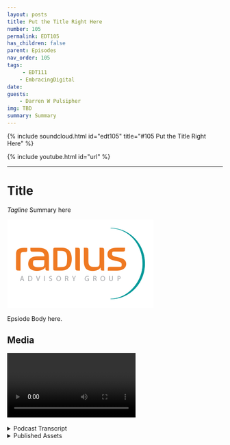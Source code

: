 ```yaml
---
layout: posts
title: Put the Title Right Here
number: 105
permalink: EDT105
has_children: false
parent: Episodes
nav_order: 105
tags:
     - EDT111
    - EmbracingDigital
date: 
guests:
    - Darren W Pulsipher
img: TBD
summary: Summary
---
```


{% include soundcloud.html id="edt105" title="#105 Put the Title Right Here" %}

{% include youtube.html id="url" %}

---

# Title

*Tagline*
Summary here

![episode image](./thumbnail.png)

Epsiode Body here.

## Media

<video src='url'></video>

<details>
<summary> Podcast Transcript </summary>

<p>﻿1</p>
<p>Hello, this</p>
<p>is Darren Pulsipher, chief solution</p>
<p>architect of public sector at Intel.</p>
<p>And welcome to Embracing</p>
<p>Digital Transformation,</p>
<p>where we investigate effective change,</p>
<p>leveraging</p>
<p>people, process and technology.</p>
<p>On today's episode, Information</p>
<p>Driven Leadership Part</p>
<p>two with Betsy Freeman.</p>
<p>Tell me, tell me some of the things</p>
<p>that didn't work out for you</p>
<p>or that you went down one route.</p>
<p>You go, wow, that was</p>
<p>that didn't quite work out.</p>
<p>Did you have any experience like that?</p>
<p>I had a lot of that.</p>
<p>And and I will tell you,</p>
<p>my my leadership experience</p>
<p>is that I'm still in the learning mode.</p>
<p>I think I unfortunately,</p>
<p>I don't think I'll ever mature enough.</p>
<p>I'll be in the learning mode for forever.</p>
<p>I'll give credit to being able</p>
<p>to survive the mistakes.</p>
<p>And there were many</p>
<p>because we had no guardrails,</p>
<p>we just kind of put two bumpers in place</p>
<p>and we started driving the car</p>
<p>down the highway</p>
<p>at a very high rate of speed.</p>
<p>And we dropped a</p>
<p>we dropped a Porsche engine</p>
<p>into a VW body.</p>
<p>Okay.</p>
<p>So we were we were not at all</p>
<p>where we thought we would be</p>
<p>when we started this.</p>
<p>But the credit goes really to my team who</p>
<p>who did a lot of work and learned with me</p>
<p>about taking hits when you were wrong.</p>
<p>I went in with the premise</p>
<p>that if we failed</p>
<p>at something, it wasn't going to be</p>
<p>the end of what we were going to do.</p>
<p>And people were, of course,</p>
<p>very worried about that.</p>
<p>Right.</p>
<p>And so we kind of had</p>
<p>this instant reaction when we started out,</p>
<p>geez, I don't want to tell her</p>
<p>if we couldn't get it</p>
<p>or if we did it wrong,</p>
<p>and now we've got to go back and do it.</p>
<p>And we can't make the ten days.</p>
<p>And so they just didn't want to.</p>
<p>So I just kind of got rid of that.</p>
<p>Darren And I got rid of it because not</p>
<p>because I had some great leadership skill,</p>
<p>but because the environment</p>
<p>in which I was in</p>
<p>which my leadership allowed us to be</p>
<p>and allowed us to rest, they enabled that.</p>
<p>I got myself</p>
<p>chewed out by some very high level people</p>
<p>at the Pentagon</p>
<p>on the evening and oftentimes</p>
<p>in front of of my my entire team,</p>
<p>I used to take my entire team in</p>
<p>whoever was on an analyst group</p>
<p>to do a particular problem.</p>
<p>We went into briefing to the CIO before</p>
<p>it went to the deputy secretary</p>
<p>or the secretary,</p>
<p>and it always made</p>
<p>everybody in the front office very mad</p>
<p>because I took 35 people in there.</p>
<p>Right, because I put everybody</p>
<p>that did anything, any support,</p>
<p>any whatever,</p>
<p>and not just the core team, right?</p>
<p>Because we were all involved</p>
<p>in all of the work.</p>
<p>It's all success or failure</p>
<p>and we're all in it together.</p>
<p>And but they would see me</p>
<p>get chewed out badly</p>
<p>knowing how much we did.</p>
<p>And what I figured out</p>
<p>very quickly is I couldn't blink.</p>
<p>I just took it and said, You're right,</p>
<p>we should have done it this way.</p>
<p>I didn't offer an excuse.</p>
<p>I didn't defend myself.</p>
<p>I just took it and said, You know what?</p>
<p>We didn't get it right.</p>
<p>We'll go back and we will get it right.</p>
<p>And we'd go back</p>
<p>and they'd all be apologizing.</p>
<p>And I'd say,</p>
<p>No, you didn't do anything wrong.</p>
<p>We just missed the mark,</p>
<p>so let's just keep going.</p>
<p>And they're like,</p>
<p>Okay, so we just went back at it</p>
<p>and then we learned something even better.</p>
<p>And so Betsy, that's an incredible lesson</p>
<p>that you taught</p>
<p>your staff that brilliant.</p>
<p>Right?</p>
<p>Because a lot of times when you go in</p>
<p>and you get railed,</p>
<p>then you have to come back in</p>
<p>through your own filters, figure out</p>
<p>how you're going to communicate</p>
<p>to the team that we missed the mark.</p>
<p>Instead, they got to hear</p>
<p>directly from the customer.</p>
<p>That's right.</p>
<p>And again, to credit the leadership there,</p>
<p>I had the agreement with the CIO</p>
<p>and the principal deputy</p>
<p>that if we ever did screw something up,</p>
<p>which,</p>
<p>like I said,</p>
<p>we did on on a number of occasions,</p>
<p>that if they were going to</p>
<p>if they were going to correct me there,</p>
<p>I didn't I didn't care that</p>
<p>they corrected me in front of the team,</p>
<p>but I wanted them to correct me</p>
<p>as the leader and not the team.</p>
<p>And to the credit</p>
<p>of both of those leaders,</p>
<p>they made a point of just chewing</p>
<p>the living daylights out of me.</p>
<p>And then in the next breath,</p>
<p>they would say, and team,</p>
<p>you did every thing</p>
<p>you were supposed to do.</p>
<p>Here we see the level of analysis.</p>
<p>We see the level of this, whatever. Right.</p>
<p>And so it didn't</p>
<p>I was worried the first time that happened</p>
<p>it was going to be about the leaders</p>
<p>failure.</p>
<p>It wasn't.</p>
<p>The team saw it and they internalized</p>
<p>and they went, if she failed, we failed.</p>
<p>Right.</p>
<p>And I said, well, you know,</p>
<p>so we fell together.</p>
<p>We went together</p>
<p>and we just kind of went on.</p>
<p>It just went, What.</p>
<p>Are you going to write a book? Betsy?</p>
<p>You need to write a book about this stuff.</p>
<p>Yeah, I seriously, I've never met a leader</p>
<p>that ever did that.</p>
<p>Like I say, it was only because</p>
<p>I was in an environment</p>
<p>with leaders above me</p>
<p>that allowed me to do that, allowed.</p>
<p>It to happen.</p>
<p>I think it's</p>
<p>I think it's a brilliant technique</p>
<p>because they</p>
<p>your team gets to see you as the leader.</p>
<p>I am responsible. Right?</p>
<p>If we didn't hit it as a team,</p>
<p>that's my fault.</p>
<p>Well, it is ultimately.</p>
<p>No, ultimately.</p>
<p>And ultimately,</p>
<p>you're the one that's accountable.</p>
<p>I think it goes back to the thread</p>
<p>I keep coming back to.</p>
<p>And that's the thing on leadership</p>
<p>because at the end of the day,</p>
<p>if you're not down in it enough to know</p>
<p>and I get it, you know,</p>
<p>organizations are big and they're complex</p>
<p>and I only had a team of 50 people there.</p>
<p>But at the end of the day,</p>
<p>the outreach that we did from there across</p>
<p>all of the Department of Defense,</p>
<p>it there has to be</p>
<p>some ability to take yourself</p>
<p>and put yourself into where</p>
<p>people are thinking through those issues</p>
<p>if you want to understand them</p>
<p>as the leader.</p>
<p>And it does make you accessible,</p>
<p>you have to be accessible.</p>
<p>You have to be accountable</p>
<p>and responsible.</p>
<p>And they have to see you be accountable.</p>
<p>Right.</p>
<p>Because if you want them</p>
<p>to be accountable, responsible,</p>
<p>they got to see you do it.</p>
<p>Yeah.</p>
<p>And if you do it,</p>
<p>if they don't see you do it,</p>
<p>they have no incentive</p>
<p>and no reason to do it themselves.</p>
<p>They really don't in my personal things.</p>
<p>That that that's pretty,</p>
<p>pretty incredible.</p>
<p>All right. That's it.</p>
<p>Let's shift gears a little bit.</p>
<p>Tell me about</p>
<p>one of your biggest successes</p>
<p>that you just went.</p>
<p>Maybe that was awesome.</p>
<p>You know what I mean?</p>
<p>Something just went so well that you were</p>
<p>that you sit back and you go,</p>
<p>the team was firing on all cylinders.</p>
<p>We knocked it out of the park.</p>
<p>We made a huge difference.</p>
<p>What made it happen</p>
<p>and how did that happen for you?</p>
<p>So let's see.</p>
<p>I don't want to get I don't want</p>
<p>to get too lengthy here on you, but</p>
<p>I think the last question you gave me</p>
<p>is related to this question.</p>
<p>What were the things</p>
<p>that were the toughest? Right.</p>
<p>Because we had a lot of places where</p>
<p>we tried to do things that it didn't work.</p>
<p>People didn't want to work with us.</p>
<p>We didn't have enough data</p>
<p>to actually do a good analysis.</p>
<p>We didn't have the right people</p>
<p>and we had to get it figured out right.</p>
<p>All of those things come into play.</p>
<p>The flip side of that coin is, is,</p>
<p>is just is just those same things</p>
<p>where we had all of the right things</p>
<p>to put some things together.</p>
<p>And I guess the thing</p>
<p>that stands out in my head maybe</p>
<p>the biggest actually Russ says the</p>
<p>the early</p>
<p>development of what now</p>
<p>the department is using</p>
<p>to audit their financials for Congress.</p>
<p>We were in a subcommittee meeting</p>
<p>to a committee</p>
<p>that we'd been appointed to,</p>
<p>and on that particular occasion,</p>
<p>I took my deputy and one of the analysts</p>
<p>with me because they wanted to hear</p>
<p>what was going on in the meetings.</p>
<p>And we were doing some review across the</p>
<p>the at the top of the,</p>
<p>the OSD, the Office of Secretary Defense</p>
<p>and the the major undersecretaries</p>
<p>areas there to find some efficiencies</p>
<p>and look at the accuracy of some data</p>
<p>because we needed to find some money</p>
<p>that we didn't have.</p>
<p>And we knew that it's</p>
<p>there's it's hidden in there, right?</p>
<p>It's wasted.</p>
<p>It's duplicative, duplicative, whatever.</p>
<p>And we had been in this this,</p>
<p>you know, series of meetings</p>
<p>for like four months.</p>
<p>And I took these guys on this occasion</p>
<p>and we finally kind of</p>
<p>got down to brass tacks</p>
<p>where the senior leader in the controller</p>
<p>said, you know, we just have to have</p>
<p>somebody that can do this analysis</p>
<p>and we're just not getting there.</p>
<p>You know,</p>
<p>we're not coming to where we need to be.</p>
<p>And I saw my deputy's eyes</p>
<p>just get really big and you kind of</p>
<p>gave me this, don't do it. Look right.</p>
<p>And, you know, I knew looking around the</p>
<p>table that we could do it.</p>
<p>And so</p>
<p>I stuck my foot</p>
<p>in it, much to his chagrin, and just said,</p>
<p>you know what, just let us</p>
<p>let us take a crack at this right.</p>
<p>And so the CEOs office was the last place</p>
<p>you would go for that kind of support.</p>
<p>But we did it.</p>
<p>We took what we thought</p>
<p>was going to be another</p>
<p>four or five weeks, and we turned it</p>
<p>into actually another four or five months.</p>
<p>But we came up with</p>
<p>a very large data analysis capability</p>
<p>which help people to understand</p>
<p>that when you collect</p>
<p>data, you'll know this in the business,</p>
<p>that you're in,</p>
<p>and everybody</p>
<p>that deals with data gets this.</p>
<p>If you're if you're collecting data</p>
<p>from many diverse sources, right.</p>
<p>It everybody says they're</p>
<p>they're measuring apples and oranges,</p>
<p>but actually, it's it comes back as apples</p>
<p>and pineapples and pomegranates.</p>
<p>And you may have a couple of monkeys</p>
<p>and a few dogs in there.</p>
<p>Right.</p>
<p>And everybody</p>
<p>says, here's here's our personnel numbers.</p>
<p>But because they're all, you</p>
<p>know, required in a different way</p>
<p>and the standards are different,</p>
<p>you can't create a baseline</p>
<p>in which you can</p>
<p>you can actually operate from.</p>
<p>So we</p>
<p>did a lot of work to actually do that.</p>
<p>We found and tested an analytic</p>
<p>and automated capability,</p>
<p>which is the precursor</p>
<p>to what they're using in the DOD now</p>
<p>and belongs to another commercial entity.</p>
<p>But it was one of those things that well,</p>
<p>when we got done,</p>
<p>we sat back and we we said,</p>
<p>we can't believe we did that.</p>
<p>And so we were very excited about it.</p>
<p>In the end,</p>
<p>the a lot of the work that we did,</p>
<p>there was a great handful of projects</p>
<p>that we did the initial analysis on</p>
<p>and said, Hey, the department's got to go</p>
<p>keep going with this</p>
<p>because there's more to be done.</p>
<p>And this can not only save money,</p>
<p>it can save lives.</p>
<p>It's the right thing to do</p>
<p>for the department and for the nation.</p>
<p>And many of those ideas</p>
<p>went to the Defense Innovation Unit</p>
<p>and kept and kept going and still live on.</p>
<p>And so for those things,</p>
<p>we had an opportunity to see the field.</p>
<p>And when you deal with large organizations</p>
<p>like the DOD</p>
<p>or any large corporate organization,</p>
<p>because of all the issues with,</p>
<p>you know, resources and people</p>
<p>and leadership and money and culture,</p>
<p>you you have to make advancements</p>
<p>and transformation over time.</p>
<p>And we were just happy to have been</p>
<p>at the right place at the right time</p>
<p>with the right set of leaders</p>
<p>that enabled us to do a mission</p>
<p>where we had some latitude.</p>
<p>And, you know, we we we just said, let's</p>
<p>just go give it the best shot we got.</p>
<p>And if we get it, we get it.</p>
<p>And we had a lot of pushback</p>
<p>along the way, but several other</p>
<p>military services still use the basis</p>
<p>for that analysis and what they do</p>
<p>and how they now manage their funding</p>
<p>and their resources on things.</p>
<p>And so they can give a much more accurate</p>
<p>picture of what</p>
<p>they're doing to their leadership</p>
<p>and to the Congress and everyone else.</p>
<p>So I think if you went back</p>
<p>and you asked everybody there</p>
<p>that was a big and defining moment for us</p>
<p>because we</p>
<p>we worked very hard on it and even we</p>
<p>weren't sure we could do it at the start.</p>
<p>But we</p>
<p>we ended up doing something we never</p>
<p>know.</p>
<p>You just product another interesting thing</p>
<p>that I see and great leaders</p>
<p>and it's risk taking you</p>
<p>you could have sat on your hands that day.</p>
<p>And my deputy wished I had.</p>
<p>Yeah. But.</p>
<p>But you didn't because you knew</p>
<p>even that was risky, right?</p>
<p>Because it's big exposure.</p>
<p>You knew you can make a difference.</p>
<p>It is big exposure.</p>
<p>But again, you know,</p>
<p>it comes back to the fact that I knew that</p>
<p>if I tried it and we couldn't do it,</p>
<p>my leaders would have my back.</p>
<p>But what's the opposite to that, Darren?</p>
<p>I mean, you know, when you're</p>
<p>in those situations, you can sit there</p>
<p>and you can say, okay,</p>
<p>then nobody can do it.</p>
<p>And that can never be the answer.</p>
<p>The answer can never be,</p>
<p>Hey, there's nobody that can take it on.</p>
<p>And it is a matter of it is a risk thing,</p>
<p>it's a risk management thing.</p>
<p>And you do have to manage what</p>
<p>you do when you take a risk.</p>
<p>But if you never</p>
<p>take the risk, then how will you know</p>
<p>if you can ever innovate anything?</p>
<p>Like I said when we did it,</p>
<p>I have to tell you, that night</p>
<p>when I went home, I think I had</p>
<p>two glasses of wine and said, okay,</p>
<p>now I know.</p>
<p>I said, we should do this</p>
<p>and I'm confident we can do it.</p>
<p>Do I know how we're going to do it or what</p>
<p>we're going to do? No.</p>
<p>And so that was a little chilling to me.</p>
<p>Well, it's interesting, Betsy,</p>
<p>because you took out you take a risk</p>
<p>and then you went and did it.</p>
<p>And I like what you said here, because I</p>
<p>don't think you realize something.</p>
<p>A lot of people that were that</p>
<p>that were in your shoes or would have been</p>
<p>in your shoes would have said, no,</p>
<p>I just don't think it can be done.</p>
<p>And you said, no, you you're</p>
<p>the type of person if something's on fire,</p>
<p>you go there to help.</p>
<p>You don't run away.</p>
<p>I can tell you look at look at all</p>
<p>of the problems we're facing today, Daryn.</p>
<p>This is about this is about strategic,</p>
<p>strategic insight.</p>
<p>Right.</p>
<p>If you don't try something,</p>
<p>you will never know.</p>
<p>And we have so many difficult problems</p>
<p>that if everybody says it's too hard,</p>
<p>how do we get to</p>
<p>the next gen of nuclear energy?</p>
<p>How do we get to, you know,</p>
<p>electric vehicles and charging stations</p>
<p>that are secure for cars?</p>
<p>Right.</p>
<p>How do we get to all these other things</p>
<p>if we don't try?</p>
<p>The reason we don't try</p>
<p>is because we're afraid to fail.</p>
<p>What I learned in that experience</p>
<p>is if I fail, I fail.</p>
<p>If you want to fire me, fire me.</p>
<p>There was more than once where I went in</p>
<p>and I was so frustrated I would, you know,</p>
<p>set my card that got me into the Pentagon</p>
<p>and I'd lay it out on the CEO's</p>
<p>desk and say, okay, I'm just done.</p>
<p>Okay,</p>
<p>just just go ahead and I'm done, right?</p>
<p>And he'd say,</p>
<p>Pick that up, put it on, go home,</p>
<p>drink another glass of wine tonight</p>
<p>and I'll see you tomorrow morning.</p>
<p>Right.</p>
<p>And so he was very good about that.</p>
<p>And so</p>
<p>but like I say, I think you you know,</p>
<p>my premise with the team was always</p>
<p>and they know I said two common things.</p>
<p>I always said is figure it out,</p>
<p>go figure it out.</p>
<p>Whatever it is, go figure it out.</p>
<p>And the other</p>
<p>was make them tell, you know.</p>
<p>Oh, and let's.</p>
<p>Make them tell. You know.</p>
<p>Can can you elaborate</p>
<p>a little bit more on that?</p>
<p>Because I think</p>
<p>I know where you're headed.</p>
<p>They're going to want to make sure</p>
<p>everyone understands.</p>
<p>So the answer what you just brought up</p>
<p>is that it's easier just to say no.</p>
<p>Yeah, right.</p>
<p>Yeah. Well,</p>
<p>and that's what everybody does.</p>
<p>It's just. No, because it's too hard.</p>
<p>Well, what,</p>
<p>what an analyst has to be able to do</p>
<p>and a strategist has to be able</p>
<p>to successfully do,</p>
<p>is to make a business case so strong</p>
<p>about the impact of what will happen</p>
<p>if you succeed</p>
<p>that and provide all the data</p>
<p>and information about what's the cost,</p>
<p>what's the timeline, what's the risk.</p>
<p>All of those things.</p>
<p>And with fact based evidence not, hey,</p>
<p>I'm going to gut check this, right?</p>
<p>So you can prove the math</p>
<p>and everything else.</p>
<p>But when you can do that,</p>
<p>then you can take it in.</p>
<p>And I don't care what leader</p>
<p>you put it in front of,</p>
<p>this is why options are good</p>
<p>and not just recommendations.</p>
<p>You know, you give somebody</p>
<p>that's at the top of an organization</p>
<p>and most often you can lay out the options</p>
<p>and you don't have to indicate</p>
<p>what should happen because they look at it</p>
<p>and they go, Duh,</p>
<p>I didn't know this right</p>
<p>or I didn't see this,</p>
<p>or there's a piece of information</p>
<p>that I didn't have that I wasn't aware of,</p>
<p>and that makes a difference.</p>
<p>And they can make a good choice, right?</p>
<p>And so every time we wanted to go</p>
<p>do something and we knew that it probably</p>
<p>was not going to fly on first,</p>
<p>first blush, my advice,</p>
<p>everybody was, you know, build the</p>
<p>business case, make them tell, you know,</p>
<p>and if you really build</p>
<p>a good business case and you can</p>
<p>communicate it quickly and effectively</p>
<p>and with the single sheet of paper</p>
<p>leaders, public or private,</p>
<p>have a hard time telling, you know,</p>
<p>because it makes so much sense.</p>
<p>And it's within the mission, it's</p>
<p>within the scope of the business.</p>
<p>It works for the operation.</p>
<p>It supports the customers.</p>
<p>It's secure.</p>
<p>Why would you not do it right?</p>
<p>Yeah. No, no, I hear you.</p>
<p>So, Betsy, this has been in credible.</p>
<p>Every time I talk to you,</p>
<p>I learn so much more so than</p>
<p>I do.</p>
<p>I'm like.</p>
<p>And I wish. I wish I worked for you.</p>
<p>I wish I had that opportunity</p>
<p>to work for you at some time,</p>
<p>because I would have learned so much</p>
<p>from just your just</p>
<p>your experience</p>
<p>and your your attitude towards leadership.</p>
<p>I think it's wonderful.</p>
<p>Well, I think if there is a bottom line</p>
<p>to leadership these days, it's</p>
<p>it runs through the thread of everything.</p>
<p>And the leader is the linchpin.</p>
<p>If you if you got to figure out how to hit</p>
<p>transformation, if you got to figure out</p>
<p>where you're going with technology,</p>
<p>if you got to figure out anything</p>
<p>about your organization, my challenge to</p>
<p>everybody is go back and review</p>
<p>and redefine leadership development,</p>
<p>because at every point in</p>
<p>the organization these days,</p>
<p>it doesn't matter where you go.</p>
<p>I hear the challenge from leaders</p>
<p>at every level.</p>
<p>We just don't have enough leaders.</p>
<p>They don't know how to do these things.</p>
<p>They aren't open</p>
<p>to these types of suggestions.</p>
<p>They aren't this, that</p>
<p>and the other thing.</p>
<p>And it's because we're working with with</p>
<p>career development systems</p>
<p>and performance management systems</p>
<p>and leadership development</p>
<p>that are all siloed in their own ways</p>
<p>instead of integrated.</p>
<p>And we have to start to develop leaders</p>
<p>who can ask the technology questions</p>
<p>that we couldn't answer before.</p>
<p>We don't have technology leaders.</p>
<p>We don't have any kind of leader</p>
<p>that has grown up</p>
<p>so much in an information world</p>
<p>that we're challenge with now</p>
<p>and learning those things</p>
<p>and teaching people</p>
<p>those things about data analytics and</p>
<p>the use of AI and all of the other pieces.</p>
<p>It's not just technology, right?</p>
<p>Those things are essential</p>
<p>to how well our companies</p>
<p>will perform, how our security</p>
<p>will perform going forward.</p>
<p>And so I would say if there's one lesson</p>
<p>I've learned is that you got to review</p>
<p>and redefine how you develop</p>
<p>your leaders don't just stuff</p>
<p>the new scenarios into the old bag</p>
<p>because the old bag is gone.</p>
<p>It's not about color in outside the box</p>
<p>anymore because the boxes are long gone.</p>
<p>Yeah. It's not a box anymore, is it?</p>
<p>There's not a box anymore.</p>
<p>There's an ecosystem now and it's a lot</p>
<p>bigger and it continues to turn.</p>
<p>It doesn't just sit still like the box.</p>
<p>Yeah.</p>
<p>Thank you so much for having me, Darren.</p>
<p>I really appreciate the opportunity.</p>
<p>I always enjoy talking with, you.</p>
<p>Know, this I like I said before,</p>
<p>thanks, Betsy, for coming on.</p>
<p>We most definitely will have</p>
<p>to have you come back again.</p>
<p>And for</p>
<p>those of you that want to hear more</p>
<p>from Betsy, where you can contact Patsy,</p>
<p>she's got a consulting company</p>
<p>out of Michigan.</p>
<p>You can always visit her in Holland</p>
<p>because it's wonderful in Holland.</p>
<p>And now Radius</p>
<p>radius ag right.</p>
<p>Radius advisory group.</p>
<p>We're at that radiusag.com.</p>
<p>Right. There you go. Thanks again, Betsy.</p>
<p>Thanks a lot, Darren.</p>
<p>Thank you for listening</p>
<p>to Embracing Digital Transformation today.</p>
<p>If you enjoyed our podcast,</p>
<p>give it five stars on your favorite</p>
<p>podcasting site or YouTube channel.</p>
<p>You can find out more information</p>
<p>about embracing digital transformation</p>
<p>and embracingdigital.org until next time.</p>
<p>Go out and do something wonderful.</p>

</details>

<details>
<summary> Published Assets </summary>


</details>
